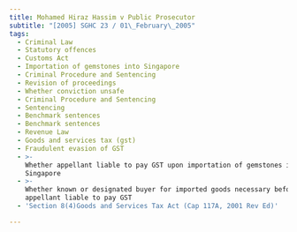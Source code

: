 ```yaml
---
title: Mohamed Hiraz Hassim v Public Prosecutor
subtitle: "[2005] SGHC 23 / 01\_February\_2005"
tags:
  - Criminal Law
  - Statutory offences
  - Customs Act
  - Importation of gemstones into Singapore
  - Criminal Procedure and Sentencing
  - Revision of proceedings
  - Whether conviction unsafe
  - Criminal Procedure and Sentencing
  - Sentencing
  - Benchmark sentences
  - Benchmark sentences
  - Revenue Law
  - Goods and services tax (gst)
  - Fraudulent evasion of GST
  - >-
    Whether appellant liable to pay GST upon importation of gemstones into
    Singapore
  - >-
    Whether known or designated buyer for imported goods necessary before
    appellant liable to pay GST
  - 'Section 8(4)Goods and Services Tax Act (Cap 117A, 2001 Rev Ed)'

---
```


